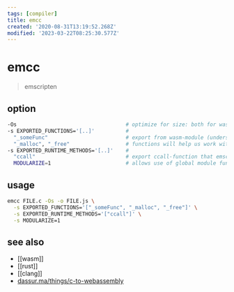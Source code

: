 ```yaml
---
tags: [compiler]
title: emcc
created: '2020-08-31T13:19:52.268Z'
modified: '2023-03-22T08:25:30.577Z'
---
```


# emcc

> emscripten

## option

```sh
-Os                                   # optimize for size: both for wasm and js
-s EXPORTED_FUNCTIONS='[..]'          #
  "_someFunc"                         # export from wasm-module (underscore required !)
  "_malloc", "_free"                  # functions will help us work with memory
-s EXPORTED_RUNTIME_METHODS='[..]'    #
  "ccall"                             # export ccall-function that emscripten generates for us
  MODULARIZE=1                        # allows use of global module function that returns promise with an instance of wasm module
```

## usage

```sh
emcc FILE.c -Os -o FILE.js \
  -s EXPORTED_FUNCTIONS='["_someFunc", "_malloc", "_free"]' \
  -s EXPORTED_RUNTIME_METHODS='["ccall"]' \
  -s MODULARIZE=1
```

## see also

- [[wasm]]
- [[rust]]
- [[clang]]
- [dassur.ma/things/c-to-webassembly](https://dassur.ma/things/c-to-webassembly/)
